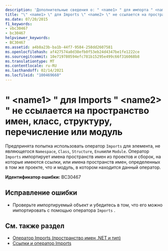 ```yaml
---
description: 'Дополнительные сведения о: " <name1> " для импорта " <name2> " не относится к пространству имен, классу, структуре, перечислению или модулю'
title: "\" <name1> \" для Imports \" <name2> \" не ссылается на пространство имен, класс, структуру, перечисление или модуль"
ms.date: 07/20/2015
f1_keywords:
- vbc30467
- bc30467
helpviewer_keywords:
- BC30467
ms.assetid: a4b8a23b-ba1b-44f7-9584-258dd2607581
ms.openlocfilehash: af427574a0d38efb0f53eb24d4347be1fe1222ce
ms.sourcegitcommit: 10e719780594efc781b15295e499c66f316068b8
ms.translationtype: MT
ms.contentlocale: ru-RU
ms.lasthandoff: 02/14/2021
ms.locfileid: "100469660"
---
```

# <a name="name1-for-the-imports-name2-does-not-refer-to-a-namespace-class-structure-enum-or-module"></a>" \<name1> " для Imports " \<name2> " не ссылается на пространство имен, класс, структуру, перечисление или модуль

Предпринята попытка использовать оператор `Imports` для элемента, не являющегося `Namespace`, `Class`, `Structure`, `Enum`или `Module`. Оператор `Imports` импортирует имена пространств имен из проектов и сборок, на которые имеются ссылки, или имена пространств имен, определенных в том же проекте, что и модуль, в котором находится данный оператор.  
  
 **Идентификатор ошибки:** BC30467  
  
## <a name="to-correct-this-error"></a>Исправление ошибки  
  
- Проверьте импортируемый объект и убедитесь в том, что его можно импортировать с помощью оператора `Imports` .  
  
## <a name="see-also"></a>См. также раздел

- [Оператор Imports (пространство имен .NET и тип)](../language-reference/statements/imports-statement-net-namespace-and-type.md)
- [Ссылки и оператор Imports](../programming-guide/program-structure/references-and-the-imports-statement.md)
